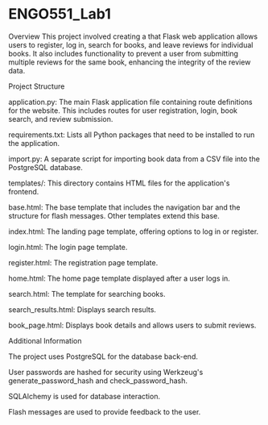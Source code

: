 # ENGO551_Lab1

Overview
This project involved creating a that Flask web application allows users to register, log in, search for books, and leave reviews for individual books. It also includes functionality to prevent a user from submitting multiple reviews for the same book, enhancing the integrity of the review data.


Project Structure

application.py: The main Flask application file containing route definitions for the website. This includes routes for user registration, login, book search, and review submission.

requirements.txt: Lists all Python packages that need to be installed to run the application.

import.py: A separate script for importing book data from a CSV file into the PostgreSQL database.

templates/: This directory contains HTML files for the application's frontend.

base.html: The base template that includes the navigation bar and the structure for flash messages. Other templates extend this base.

index.html: The landing page template, offering options to log in or register.

login.html: The login page template.

register.html: The registration page template.

home.html: The home page template displayed after a user logs in.

search.html: The template for searching books.

search_results.html: Displays search results.

book_page.html: Displays book details and allows users to submit reviews.


Additional Information

The project uses PostgreSQL for the database back-end.

User passwords are hashed for security using Werkzeug's generate_password_hash and check_password_hash.

SQLAlchemy is used for database interaction.

Flash messages are used to provide feedback to the user.
